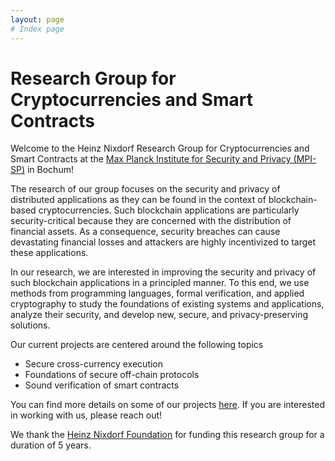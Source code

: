 ```yaml
---
layout: page
# Index page
---
```


# Research Group for Cryptocurrencies and Smart Contracts

Welcome to the Heinz Nixdorf Research Group for Cryptocurrencies and Smart Contracts at the [Max Planck Institute for Security and Privacy (MPI-SP)](https://www.mpi-sp.org) in Bochum!

The research of our group focuses on the security and privacy of distributed applications as they can be found in the context of blockchain-based cryptocurrencies. 
Such blockchain applications are particularly security-critical because they are concerned with the distribution of financial assets.  As a consequence, security breaches can cause devastating financial losses and attackers are highly incentivized to target these applications.

In our research, we are interested in improving the security and privacy of such blockchain applications in a principled manner. 
To this end, we use methods from programming languages, formal verification, and applied cryptography to study the foundations of existing systems and applications, analyze their security, and develop new, secure, and privacy-preserving solutions. 

Our current projects are centered around the following topics

- Secure cross-currency execution
- Foundations of secure off-chain protocols
- Sound verification of smart contracts

You can find more details on some of our projects [here](https://hn-rg.github.io/research/).
If you are interested in working with us, please reach out!

We thank the [Heinz Nixdorf Foundation](https://www.stiftung-westfalen.de/startseite/) for funding this research group for a duration of 5 years.